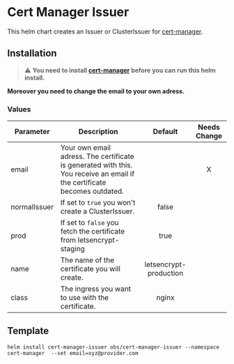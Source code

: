 # Cert Manager Issuer

This helm chart creates an Issuer or ClusterIssuer for [cert-manager](https://cert-manager.io/docs/).

## Installation

> :warning: **You need to install [cert-manager](https://cert-manager.io/docs/installation/kubernetes/#installing-with-helm) before you can run this helm install.**

**Moreover you need to change the email to your own adress.**


### Values

| Parameter | Description | Default | Needs Change |
| - | - | :-: | :-: |
| email | Your own email adress. The certificate is generated with this. You receive an email if the certificate becomes outdated. |  | X |
| normalIssuer | If set to ``true`` you won't create a ClusterIssuer. | false | |
| prod | If set to ``false`` you fetch the certificate from letsencrypt-staging | true | |
| name | The name of the certificate you will create. | letsencrypt-production | |
| class | The ingress you want to use with the certificate. | nginx | |


## Template

```
helm install cert-manager-issuer obs/cert-manager-issuer --namespace cert-manager  --set email=xyz@provider.com 

```